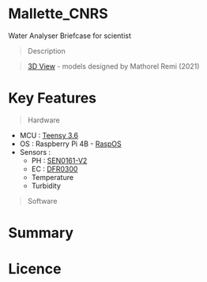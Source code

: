 # Mallette_CNRS
Water Analyser Briefcase for scientist
> Description

> [3D View](https://a360.co/3F3qp8W) - models designed by Mathorel Remi (2021)

# Key Features
> Hardware

* MCU : [Teensy 3.6](https://www.pjrc.com/store/teensy36.html)
* OS : Raspberry Pi 4B - [RaspOS](https://www.raspberrypi.org/software/)
* Sensors : 
  * PH : [SEN0161-V2](https://wiki.dfrobot.com/Gravity__Analog_pH_Sensor_Meter_Kit_V2_SKU_SEN0161-V2)
  * EC : [DFR0300](https://wiki.dfrobot.com/Gravity__Analog_Electrical_Conductivity_Sensor___Meter_V2__K=1__SKU_DFR0300)
  * Temperature
  * Turbidity

> Software

# Summary

# Licence

